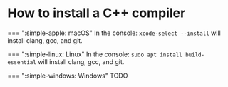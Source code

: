 
# How to install a C++ compiler


=== ":simple-apple: macOS"
    In the console: `xcode-select --install` will install clang, gcc, and git.


=== ":simple-linux: Linux"
    In the console: `sudo apt install build-essential` will install clang, gcc, and git.
    

=== ":simple-windows: Windows"
    TODO